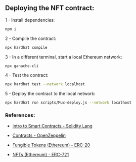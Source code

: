 ## Deploying the NFT contract:

1 - Install dependencies:

```bash
npm i
```

2 - Compile the contract: 
```bash
npx hardhat compile
```

3 - In a different terminal, start a local Ethereum network: 
```bash
npx ganache-cli
```

4 - Test the contract: 
```bash
npx hardhat test --network localhost
```

5 - Deploy the contract to the local network: 
```bash
npx hardhat run scripts/Muc-deploy.js --network localhost
```

### References:

- [Intro to Smart Contracts - Solidity Lang](https://docs.soliditylang.org/en/v0.8.21/introduction-to-smart-contracts.html)

- [Contracts - OpenZeppelin](https://docs.openzeppelin.com/contracts/5.x/)

- [Fungible Tokens (Ethereum) - ERC-20](https://ethereum.org/en/developers/docs/standards/tokens/erc-20/)

- [NFTs (Ethereum) - ERC-721](https://ethereum.org/en/developers/docs/standards/tokens/erc-721/)
